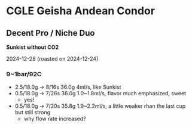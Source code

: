 # CGLE Geisha Andean Condor

## Decent Pro / Niche Duo

**Sunkist without CO2**

2024-12-28 (roasted on 2024-12-24)

### 9~1bar/92C

- 2.5/18.0g -> 8/16s 36.0g 4ml/s, like Sunkist
- 0.5/18.0g -> 7/26s 36.0g 1.0\~1.8ml/s, flavor much emphasized, sweet
  - yes!
- 0.5/18.0g -> 7/20s 35.8g 1.9\~2.2ml/s, a little weaker rhan the last cup but still strong
  - why flow rate increased?
